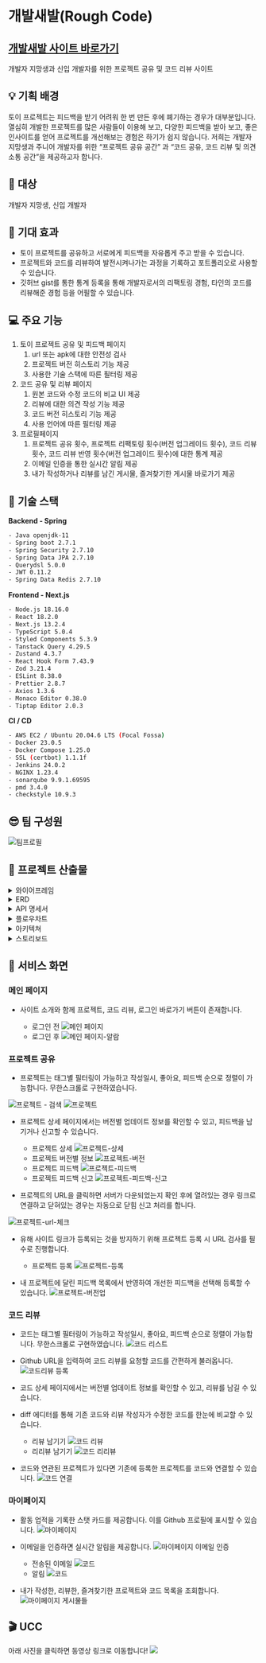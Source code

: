 # 개발새발(Rough Code)
## [개발새발 사이트 바로가기](https://rough-code.com)

개발자 지망생과 신입 개발자를 위한 프로젝트 공유 및 코드 리뷰 사이트

## 💡 기획 배경
토이 프로젝트는 피드백을 받기 어려워 한 번 만든 후에 폐기하는 경우가 대부분입니다. 열심히 개발한 프로젝트를 많은 사람들이 이용해 보고, 다양한 피드백을 받아 보고, 좋은 인사이트를 얻어 프로젝트를 개선해보는 경험은 하기가 쉽지 않습니다. 저희는 개발자 지망생과 주니어 개발자를 위한 “프로젝트 공유 공간” 과 “코드 공유, 코드 리뷰 및 의견 소통 공간”을 제공하고자 합니다.

## 🚩 대상
개발자 지망생, 신입 개발자

## 🌟 기대 효과
- 토이 프로젝트를 공유하고 서로에게 피드백을 자유롭게 주고 받을 수 있습니다.
- 프로젝트와 코드를 리뷰하여 발전시켜나가는 과정을 기록하고 포트폴리오로 사용할 수 있습니다.
- 깃허브 gist를 통한 통계 등록을 통해 개발자로서의 리팩토링 경험, 타인의 코드를 리뷰해준 경험 등을 어필할 수 있습니다.

## 💻 주요 기능
1. 토이 프로젝트 공유 및 피드백 페이지
    1) url 또는 apk에 대한 안전성 검사
    2) 프로젝트 버전 히스토리 기능 제공
    3) 사용한 기술 스택에 따른 필터링 제공
2. 코드 공유 및 리뷰 페이지
    1) 원본 코드와 수정 코드의 비교 UI 제공
    2) 리뷰에 대한 의견 작성 기능 제공
    3) 코드 버전 히스토리 기능 제공
    4) 사용 언어에 따른 필터링 제공
3. 프로필페이지
    1) 프로젝트 공유 횟수, 프로젝트 리팩토링 횟수(버전 업그레이드 횟수), 
       코드 리뷰 횟수, 코드 리뷰 반영 횟수(버전 업그레이드 횟수)에 대한 통계 제공
    2) 이메일 인증을 통한 실시간 알림 제공
    3) 내가 작성하거나 리뷰를 남긴 게시물, 즐겨찾기한 게시물 바로가기 제공

## 🔧 기술 스택
**Backend - Spring**

```bash
- Java openjdk-11
- Spring boot 2.7.1
- Spring Security 2.7.10
- Spring Data JPA 2.7.10
- Querydsl 5.0.0
- JWT 0.11.2
- Spring Data Redis 2.7.10
```

**Frontend - Next.js**

```bash
- Node.js 18.16.0
- React 18.2.0
- Next.js 13.2.4
- TypeScript 5.0.4
- Styled Components 5.3.9
- Tanstack Query 4.29.5
- Zustand 4.3.7
- React Hook Form 7.43.9
- Zod 3.21.4
- ESLint 8.38.0
- Prettier 2.8.7
- Axios 1.3.6
- Monaco Editor 0.38.0
- Tiptap Editor 2.0.3
```

**CI / CD**

```bash
- AWS EC2 / Ubuntu 20.04.6 LTS (Focal Fossa)
- Docker 23.0.5
- Docker Compose 1.25.0
- SSL (certbot) 1.1.1f
- Jenkins 24.0.2
- NGINX 1.23.4
- sonarqube 9.9.1.69595
- pmd 3.4.0
- checkstyle 10.9.3
```

## 😎 팀 구성원
![팀프로필](https://github.com/DewPeaceTigers/AlgorithmStudy/assets/37644126/5e246abf-3c2c-4db8-be7e-a4475a093714)

## 📑 프로젝트 산출물

<!-- 
- [와이어프레임](roughcode-image/docs-wireframe.PNG)
- [ERD](roughcode-image/docs-erd.png) 
- [API 명세서](roughcode-image/docs-api.png)
- [플로우차트](roughcode-image/docs-flowchart.jpg)
- [아키텍쳐](roughcode-image/docs-architecture.png)
- [스토리보드](roughcode-image/docs-storyboard.JPG)
-->

<details>
<summary>와이어프레임</summary>
<a href="https://www.figma.com/file/SozgBHvf76lJnwterFq6vd/%EA%B0%9C%EB%B0%9C%EC%83%88%EB%B0%9C-%EC%99%80%EC%9D%B4%EC%96%B4%ED%94%84%EB%A0%88%EC%9E%84?type=design&node-id=124-1745&t=wxRDTyiYzkruFxz2-0"><img src="roughcode-image/docs-wireframe.PNG"/></a>
</details>

<details>
<summary>ERD</summary>
<a href="https://www.erdcloud.com/d/6iEY2W5gtL2WQsQt4"><img src="roughcode-image/docs-erd.png"/></a>
</details>

<details>
<summary>API 명세서</summary>
<a href="https://spectrum-whistle-250.notion.site/API-6ffc4ebcecb648f68c669662ba6999bd"><img src="roughcode-image/docs-api.png"/></a>
</details>

<details>
<summary>플로우차트</summary>
<a href="https://www.figma.com/file/eYg6bCFtj65F21U5ZfMKDD/%EA%B0%9C%EB%B0%9C%EC%83%88%EB%B0%9C-%ED%94%8C%EB%A1%9C%EC%9A%B0%EC%B0%A8%ED%8A%B8?type=whiteboard&node-id=0-1"><img src="roughcode-image/docs-flowchart.jpg"/></a>
</details>

<details>
<summary>아키텍쳐</summary>

![아키텍쳐](roughcode-image/docs-architecture.png)
</details>

<details>
<summary>스토리보드</summary>
<a href="https://www.figma.com/file/SozgBHvf76lJnwterFq6vd/%EA%B0%9C%EB%B0%9C%EC%83%88%EB%B0%9C-%EC%99%80%EC%9D%B4%EC%96%B4%ED%94%84%EB%A0%88%EC%9E%84?type=design&node-id=0-1&t=hl7qhMJuREdkFbCJ-0"><img src="roughcode-image/docs-storyboard.JPG"/></a>
</details>  


## 🔎 서비스 화면
### 메인 페이지
- 사이트 소개와 함께 프로젝트, 코드 리뷰, 로그인 바로가기 버튼이 존재합니다.

    - 로그인 전
    ![메인 페이지](roughcode-image/main.png)
    - 로그인 후
    ![메인 페이지-알람](roughcode-image/main-alarm.gif)


### 프로젝트 공유

- 프로젝트는 태그별 필터링이 가능하고 작성일시, 좋아요, 피드백 순으로 정렬이 가능합니다. 무한스크롤로 구현하였습니다.

![프로젝트](roughcode-image/project.gif)
    - 검색
    ![프로젝트](roughcode-image/project-search.gif)


- 프로젝트 상세 페이지에서는 버전별 업데이트 정보를 확인할 수 있고, 피드백을 남기거나 신고할 수 있습니다.
    - 프로젝트 상세
    ![프로젝트-상세](roughcode-image/project-detail.png)
    - 프로젝트 버전별 정보
    ![프로젝트-버전](roughcode-image/project-version.gif)
    - 프로젝트 피드백
    ![프로젝트-피드백](roughcode-image/project-feedback.gif)
    - 프로젝트 피드백 신고
    ![프로젝트-피드백-신고](roughcode-image/project-feedback-complain.gif)

- 프로젝트의 URL을 클릭하면 서버가 다운되었는지 확인 후에 열려있는 경우 링크로 연결하고 닫혀있는 경우는 자동으로 닫힘 신고 처리를 합니다.

![프로젝트-url-체크](roughcode-image/project-url-check.gif)

- 유해 사이트 링크가 등록되는 것을 방지하기 위해 프로젝트 등록 시 URL 검사를 필수로 진행합니다.
    - 프로젝트 등록
    ![프로젝트-등록](roughcode-image/project-insert.gif)

- 내 프로젝트에 달린 피드백 목록에서 반영하여 개선한 피드백을 선택해 등록할 수 있습니다. 
![프로젝트-버전업](roughcode-image/project-versionup.gif)


### 코드 리뷰 
- 코드는 태그별 필터링이 가능하고 작성일시, 좋아요, 피드백 순으로 정렬이 가능합니다. 무한스크롤로 구현하였습니다.
![코드 리스트](roughcode-image/code.png)

- Github URL을 입력하여 코드 리뷰를 요청할 코드를 간편하게 불러옵니다.
![코드리뷰 등록](roughcode-image/code-insert.gif)

- 코드 상세 페이지에서는 버전별 업데이트 정보를 확인할 수 있고, 리뷰를 남길 수 있습니다.
- diff 에디터를 통해 기존 코드와 리뷰 작성자가 수정한 코드를 한눈에 비교할 수 있습니다.
    - 리뷰 남기기
    ![코드 리뷰](roughcode-image/code-review.gif)
    - 리리뷰 남기기
    ![코드 리리뷰](roughcode-image/code-rereview.gif)

- 코드와 연관된 프로젝트가 있다면 기존에 등록한 프로젝트를 코드와 연결할 수 있습니다.
![코드 연결](roughcode-image/code-project-connect.gif)


### 마이페이지
- 활동 업적을 기록한 스탯 카드를 제공합니다. 이를 Github 프로필에 표시할 수 있습니다.
![마이페이지](roughcode-image/mypage.png)

- 이메일을 인증하면 실시간 알림을 제공합니다.
![마이페이지 이메일 인증](roughcode-image/mypage-emailcheck.gif)
    - 전송된 이메일
    ![코드](roughcode-image/email-validation.jpg)
    - 알림
    ![코드](roughcode-image/email-alarm.jpg)

- 내가 작성한, 리뷰한, 즐겨찾기한 프로젝트와 코드 목록을 조회합니다.
![마이페이지 게시물들](roughcode-image/mypage-posts.gif)


## 🎬 UCC
아래 사진을 클릭하면 동영상 링크로 이동합니다!
<a href="https://www.youtube.com/watch?v=Zqv37SNw6HQ"><img src="roughcode-image/docs-ucc-thumbnail.JPG"/></a>
